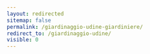 ```yaml
---
layout: redirected
sitemap: false
permalink: /giardinaggio-udine-giardiniere/
redirect_to: /giardinaggio-udine/
visible: 0
---
```

